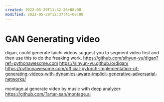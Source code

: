```yaml
---
created: 2022-05-29T11:52:26+08:00
modified: 2022-05-29T12:37:41+08:00
---
```


# GAN Generating video

digan, could generate taichi videos
suggest you to segment video first and then use this to do the freaking work.
https://github.com/sihyun-yu/digan?ref=pythonawesome.com
https://sihyun-yu.github.io/digan/
https://pythonawesome.com/official-pytorch-implementation-of-generating-videos-with-dynamics-aware-implicit-generative-adversarial-networks/

montage.ai generate video by music with deep analyzer:
https://github.com/Tartar-san/montage.ai
